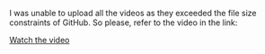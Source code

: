 I was unable to upload all the videos as they exceeded the file size constraints of GitHub. So please, refer to the video in the link: 

[Watch the video](https://drive.google.com/drive/folders/19dc6WItHIL48D2akq9KNWwyk1PuOv5pk?usp=sharing)   
